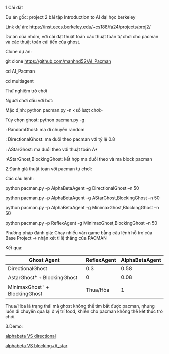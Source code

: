 1.Cài đặt 

Dự án gốc: project 2 bài tập Introduction to AI đại học berkeley 

Link dự án: https://inst.eecs.berkeley.edu/~cs188/fa24/projects/proj2/ 

Dự án của nhóm, với cài đặt thuật toán các thuật toán tự chơi cho pacman và các thuật toán cải tiến của ghost. 

Clone dự án:  

git clone https://github.com/manhnd52/AI_Pacman 

cd AI_Pacman  

cd multiagent  

Thử nghiệm trò chơi 

Người chơi đấu với bot: 

Mặc định: python pacman.py -n <số lượt chơi> 

Tùy chọn ghost: python pacman.py -g <ghostAgent> 

<ghostAgent>: RandomGhost: ma di chuyển random 

<ghostAgent>: DirectionalGhost: ma đuổi theo pacman với tỷ lệ 0.8 

<ghostAgent>: AStarGhost: ma đuổi theo với thuật toán A* 

<ghostAgent>:AStarGhost,BlockingGhost: kết hợp ma đuổi theo và ma block pacman 

2.Đánh giá thuật toán với pacman tự chơi: 

Các câu lệnh: 

python pacman.py -p AlphaBetaAgent -g DirectionalGhost –n 50 

python pacman.py -p AlphaBetaAgent -g AStarGhost,BlockingGhost –n 50 

python pacman.py -p AlphaBetaAgent -g MinimaxGhost,BlockingGhost –n 50 

python pacman.py -p ReflexAgent -g MinimaxGhost,BlockingGhost –n 50 

Phương pháp đánh giá: Chạy nhiều ván game bằng câu lệnh hỗ trợ của Base Project → nhận xét tỉ lệ thắng của PACMAN 

Kết quả: 

| Ghost Agent                        | ReflexAgent | AlphaBetaAgent |
|-----------------------------------|-------------|----------------|
| DirectionalGhost                  | 0.3         | 0.58           |
| AstarGhost<sup>+</sup> + BlockingGhost     | 0           | 0.08           |
| MinimaxGhost<sup>+</sup> + BlockingGhost  | Thua/Hòa     | 1              |

 

Thua/Hòa là trạng thái mà ghost không thể tìm bắt được pacman, nhưng luôn di chuyển qua lại ở vị trí food, khiến cho pacman không thể kết thúc trò chơi. 

3.Demo:

[alphabeta VS directional](demo/demo1.mp4)

[alphabeta VS blocking+A_star](demo/demo2.mp4)


